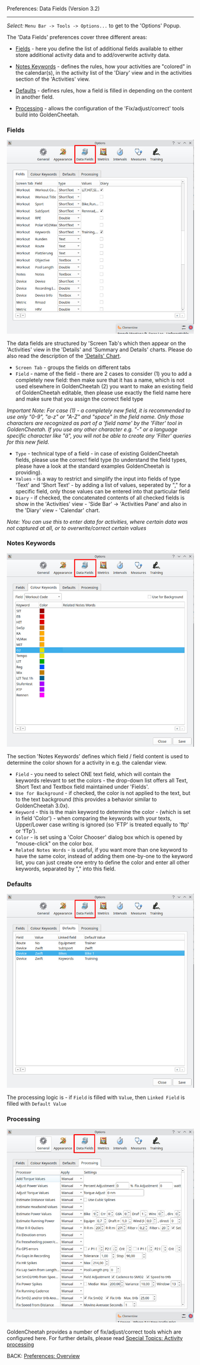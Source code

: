 Preferences: Data Fields (Version 3.2)
***

_Select:_ `Menu Bar -> Tools -> Options...` to get to the 'Options' Popup.

The 'Data Fields' preferences cover three different areas:

* [Fields](https://github.com/GoldenCheetah/GoldenCheetah/wiki/UG_Preferences_Data-Fields#fields) - here you define the list of additional fields available to either store additional activity data and to add/overwrite activity data.

* [Notes Keywords](https://github.com/GoldenCheetah/GoldenCheetah/wiki/UG_Preferences_Data-Fields#notes-keywords) - defines the rules, how your activities are "colored" in the calendar(s), in the activity list of the 'Diary' view and in the activities section of the 'Activities' view.

* [Defaults](https://github.com/GoldenCheetah/GoldenCheetah/wiki/UG_Preferences_Data-Fields#defaults) - defines rules, how a field is filled in depending on the content in another field.

* [Processing](https://github.com/GoldenCheetah/GoldenCheetah/wiki/UG_Preferences_Data-Fields#processing) - allows the configuration of the 'Fix/adjust/correct' tools build into GoldenCheetah.

### Fields

![Preferences - Datafields - Fields](https://raw.githubusercontent.com/GoldenCheetah/GoldenCheetah/master/doc/wiki/PreferencesDataFields_Fields.jpg)

The data fields are structured by 'Screen Tab's which then appear on the 'Activities' view in the 'Details' and 'Summary and Details' charts. Please do also read the description of the ['Details' Chart](https://github.com/GoldenCheetah/GoldenCheetah/wiki/UG_ChartTypes_Activities#details).

* `Screen Tab` - groups the fields on different tabs 
* `Field` - name of the field - there are 2 cases to consider (1) you to add a completely new field: then make sure that it has a name, which is not used elsewhere in GoldenCheetah (2) you want to make an existing field of GoldenCheetah editable, then please use exactly the field name here and make sure that you assign the correct field type

_Important Note: For case (1) - a completely new field, it is recommended to use only "0-9", "a-z" or "A-Z" and "space" in the field name. Only those characters are recognized as part of a 'field name' by the 'Filter' tool in GoldenCheetah. If you use any other character e.g. "-" or a language specific character like "ä", you will not be able to create any 'Filter' queries for this new field._

* `Type` - technical type of a field - in case of existing GoldenCheetah fields, please use the correct field type (to understand the field types, please have a look at the standard examples GoldenCheetah is providing).
* `Values` - is a way to restrict and simplify the input into fields of type 'Text' and 'Short Text' - by adding a list of values, seperated by "," for a specific field, only those values can be entered into that particular field
* `Diary` - if checked, the concatenated contents of all checked fields is show in the 'Activities' view - 'Side Bar' -> 'Activities Pane' and also in the 'Diary' view - 'Calendar' chart.

_Note: You can use this to enter data for activities, where certain data was not captured at all, or to overwrite/correct certain values_

### Notes Keywords

![Preferences - Datafields - NotesKeywords](https://raw.githubusercontent.com/GoldenCheetah/GoldenCheetah/master/doc/wiki/PreferencesDataFields_NotesKeywords.jpg)

The section 'Notes Keywords' defines which field / field content is used to determine the color shown for a activity in e.g. the calendar view.

* `Field` - you need to select ONE text field, which will contain the keywords relevant to set the colors - the drop-down list offers all Text, Short Text and Textbox field maintained under 'Fields'.
* `Use for Background` - if checked, the color is not applied to the text, but to the text background (this provides a behavior similar to GoldenCheetah 3.0x).
* `Keyword` - this is the main keyword to determine the color - (which is set in field 'Color') - when comparing the keywords with your texts, Upper/Lower case writing is ignored (so 'FTP' is treated equally to 'ftp' or 'fTp').
* `Color` - is set using a 'Color Chooser' dialog box which is opened by "mouse-click" on the color box.
* `Related Notes Words` - is useful, if you want more than one keyword to have the same color, instead of adding them one-by-one to the keyword list, you can just create one entry to define the color and enter all other keywords, separated by "," into this field.

### Defaults

![Preferences - Datafields - Defaults](https://raw.githubusercontent.com/GoldenCheetah/GoldenCheetah/master/doc/wiki/PreferencesDataFields_Defaults.jpg)

The processing logic is - if `Field` is filled with `Value`, then `Linked Field` is filled with `Default Value` 

### Processing

![Preferences - Datafields - Processing](https://raw.githubusercontent.com/GoldenCheetah/GoldenCheetah/master/doc/wiki/PreferencesDataFields_Processing.jpg)

GoldenCheetah provides a number of fix/adjust/correct tools which are configured here. For further details, please read [Special Topics: Activity processing](https://github.com/GoldenCheetah/GoldenCheetah/wiki/UG_Special-Topics_Activity-Processing)

BACK: [Preferences: Overview](https://github.com/GoldenCheetah/GoldenCheetah/wiki/UG_Preferences_Overview)
